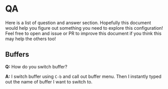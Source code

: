 # QA

Here is a list of question and answer section. Hopefully this document
would help you figure out something you need to explore this configuration!
Feel free to open and issue or PR to improve this document if you think this 
may help the others too!

## Buffers

**Q:** How do you switch buffer?

**A:** I switch buffer using `C-b` and call out buffer menu. Then I instantly typed out the name of buffer I want to switch to.
